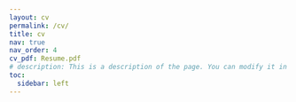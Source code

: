```yaml
---
layout: cv
permalink: /cv/
title: cv
nav: true
nav_order: 4
cv_pdf: Resume.pdf
# description: This is a description of the page. You can modify it in 'pages/_cv.md'. You can also change or remove the top pdf download button.
toc:
  sidebar: left
---
```

